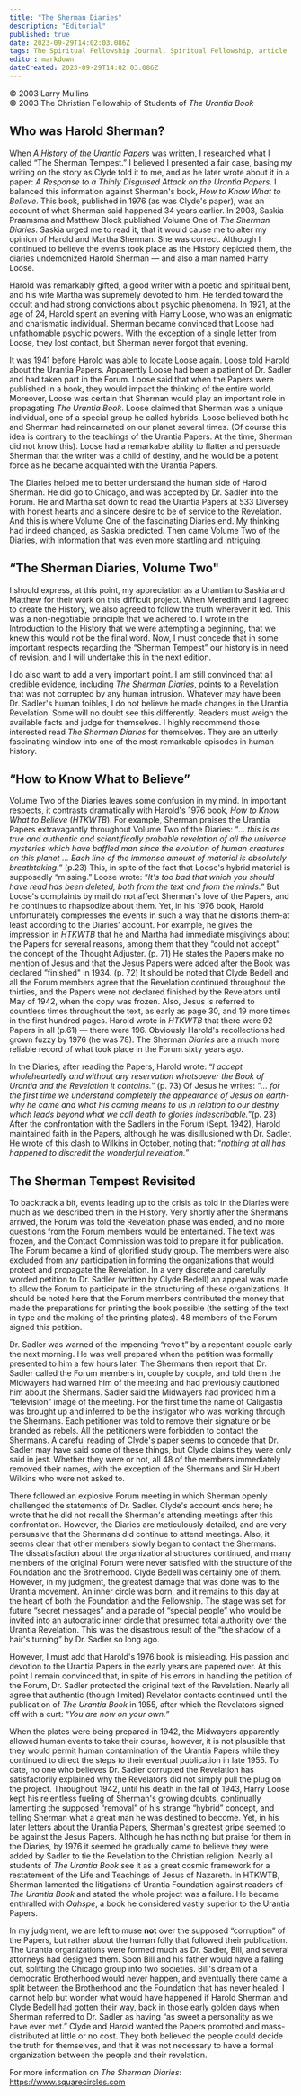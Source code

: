 ```yaml
---
title: "The Sherman Diaries"
description: "Editorial"
published: true
date: 2023-09-29T14:02:03.086Z
tags: The Spiritual Fellowship Journal, Spiritual Fellowship, article
editor: markdown
dateCreated: 2023-09-29T14:02:03.086Z
---
```


<p class="v-card v-sheet theme--light gray lighten-3 px-2">© 2003 Larry Mullins<br>© 2003 The Christian Fellowship of Students of <i>The Urantia Book</i></p>

## Who was Harold Sherman?

When _A History of the Urantia Papers_ was written, I researched what I called “The Sherman Tempest.” I believed I presented a fair case, basing my writing on the story as Clyde told it to me, and as he later wrote about it in a paper: _A Response to a Thinly Disguised Attack on the Urantia Papers_. I balanced this information against Sherman's book, _How to Know What to Believe_. This book, published in 1976 (as was Clyde's paper), was an account of what Sherman said happened 34 years earlier. In 2003, Saskia Praamsma and Matthew Block published Volume One of _The Sherman Diaries_. Saskia urged me to read it, that it would cause me to alter my opinion of Harold and Martha Sherman. She was correct. Although I continued to believe the events took place as the History depicted them, the diaries undemonized Harold Sherman — and also a man named Harry Loose.

Harold was remarkably gifted, a good writer with a poetic and spiritual bent, and his wife Martha was supremely devoted to him. He tended toward the occult and had strong convictions about psychic phenomena. In 1921, at the age of 24, Harold spent an evening with Harry Loose, who was an enigmatic and charismatic individual. Sherman became convinced that Loose had unfathomable psychic powers. With the exception of a single letter from Loose, they lost contact, but Sherman never forgot that evening.

It was 1941 before Harold was able to locate Loose again. Loose told Harold about the Urantia Papers. Apparently Loose had been a patient of Dr. Sadler and had taken part in the Forum. Loose said that when the Papers were published in a book, they would impact the thinking of the entire world. Moreover, Loose was certain that Sherman would play an important role in propagating _The Urantia Book_. Loose claimed that Sherman was a unique individual, one of a special group he called hybrids. Loose believed both he and Sherman had reincarnated on our planet several times. (Of course this idea is contrary to the teachings of the Urantia Papers. At the time, Sherman did not know this). Loose had a remarkable ability to flatter and persuade Sherman that the writer was a child of destiny, and he would be a potent force as he became acquainted with the Urantia Papers.

The Diaries helped me to better understand the human side of Harold Sherman. He did go to Chicago, and was accepted by Dr. Sadler into the Forum. He and Martha sat down to read the Urantia Papers at 533 Diversey with honest hearts and a sincere desire to be of service to the Revelation. And this is where Volume One of the fascinating Diaries end. My thinking had indeed changed, as Saskia predicted. Then came Volume Two of the Diaries, with information that was even more startling and intriguing.

## “The Sherman Diaries, Volume Two"

I should express, at this point, my appreciation as a Urantian to Saskia and Matthew for their work on this difficult project. When Meredith and I agreed to create the History, we also agreed to follow the truth wherever it led. This was a non-negotiable principle that we adhered to. I wrote in the Introduction to the History that we were attempting a beginning, that we knew this would not be the final word. Now, I must concede that in some important respects regarding the “Sherman Tempest” our history is in need of revision, and I will undertake this in the next edition.

I do also want to add a very important point. I am still convinced that all credible evidence, including _The Sherman Diaries_, points to a Revelation that was not corrupted by any human intrusion. Whatever may have been Dr. Sadler's human foibles, I do not believe he made changes in the Urantia Revelation. Some will no doubt see this differently. Readers must weigh the available facts and judge for themselves. I highly recommend those interested read _The Sherman Diaries_ for themselves. They are an utterly fascinating window into one of the most remarkable episodes in human history.

## “How to Know What to Believe”

Volume Two of the Diaries leaves some confusion in my mind. In important respects, it contrasts dramatically with Harold's 1976 book, _How to Know What to Believe_ (_HTKWTB_). For example, Sherman praises the Urantia Papers extravagantly throughout Volume Two of the Diaries: “_... this is as true and authentic and scientifically probable revelation of all the universe mysteries which have baffled man since the evolution of human creatures on this planet ... Each line of the immense amount of material is absolutely breathtaking._” (p.23) This, in spite of the fact that Loose's hybrid material is supposedly “missing.” Loose wrote: “_It's too bad that which you should have read has been deleted, both from the text and from the minds._” But Loose's complaints by mail do not affect Sherman's love of the Papers, and he continues to rhapsodize about them. Yet, in his 1976 book, Harold unfortunately compresses the events in such a way that he distorts them-at least according to the Diaries' account. For example, he gives the impression in _HTKWTB_ that he and Martha had immediate misgivings about the Papers for several reasons, among them that they “could not accept” the concept of the Thought Adjuster. (p. 71) He states the Papers make no mention of Jesus and that the Jesus Papers were added after the Book was declared ”finished" in 1934. (p. 72) It should be noted that Clyde Bedell and all the Forum members agree that the Revelation continued throughout the thirties, and the Papers were not declared finished by the Revelators until May of 1942, when the copy was frozen. Also, Jesus is referred to countless times throughout the text, as early as page 30, and 19 more times in the first hundred pages. Harold wrote in _HTKWTB_ that there were 92 Papers in all (p.61) — there were 196. Obviously Harold's recollections had grown fuzzy by 1976 (he was 78). The Sherman _Diaries_ are a much more reliable record of what took place in the Forum sixty years ago.

In the Diaries, after reading the Papers, Harold wrote: “_I accept wholeheartedly and without any reservation whatsoever the Book of Urantia and the Revelation it contains._” (p. 73) Of Jesus he writes: “_... for the first time we understand completely the appearance of Jesus on earth-why he came and what his coming means to us in relation to our destiny which leads beyond what we call death to glories indescribable._”(p. 23) After the confrontation with the Sadlers in the Forum (Sept. 1942), Harold maintained faith in the Papers, although he was disillusioned with Dr. Sadler. He wrote of this clash to Wilkins in October, noting that: “_nothing at all has happened to discredit the wonderful revelation._”

## The Sherman Tempest Revisited

To backtrack a bit, events leading up to the crisis as told in the Diaries were much as we described them in the History. Very shortly after the Shermans arrived, the Forum was told the Revelation phase was ended, and no more questions from the Forum members would be entertained. The text was frozen, and the Contact Commission was told to prepare it for publication. The Forum became a kind of glorified study group. The members were also excluded from any participation in forming the organizations that would protect and propagate the Revelation. In a very discrete and carefully worded petition to Dr. Sadler (written by Clyde Bedell) an appeal was made to allow the Forum to participate in the structuring of these organizations. It should be noted here that the Forum members contributed the money that made the preparations for printing the book possible (the setting of the text in type and the making of the printing plates). 48 members of the Forum signed this petition.

Dr. Sadler was warned of the impending “revolt” by a repentant couple early the next morning. He was well prepared when the petition was formally presented to him a few hours later. The Shermans then report that Dr. Sadler called the Forum members in, couple by couple, and told them the Midwayers had warned him of the meeting and had previously cautioned him about the Shermans. Sadler said the Midwayers had provided him a “television” image of the meeting. For the first time the name of Caligastia was brought up and inferred to be the instigator who was working through the Shermans. Each petitioner was told to remove their signature or be branded as rebels. All the petitioners were forbidden to contact the Shermans. A careful reading of Clyde's paper seems to concede that Dr. Sadler may have said some of these things, but Clyde claims they were only said in jest. Whether they were or not, all 48 of the members immediately removed their names, with the exception of the Shermans and Sir Hubert Wilkins who were not asked to.

There followed an explosive Forum meeting in which Sherman openly challenged the statements of Dr. Sadler. Clyde's account ends here; he wrote that he did not recall the Sherman's attending meetings after this confrontation. However, the Diaries are meticulously detailed, and are very persuasive that the Shermans did continue to attend meetings. Also, it seems clear that other members slowly began to contact the Shermans. The dissatisfaction about the organizational structures continued, and many members of the original Forum were never satisfied with the structure of the Foundation and the Brotherhood. Clyde Bedell was certainly one of them. However, in my judgment, the greatest damage that was done was to the Urantia movement. An inner circle was born, and it remains to this day at the heart of both the Foundation and the Fellowship. The stage was set for future “secret messages” and a parade of “special people” who would be invited into an autocratic inner circle that presumed total authority over the Urantia Revelation. This was the disastrous result of the “the shadow of a hair's turning” by Dr. Sadler so long ago.

However, I must add that Harold's 1976 book is misleading. His passion and devotion to the Urantia Papers in the early years are papered over. At this point I remain convinced that, in spite of his errors in handling the petition of the Forum, Dr. Sadler protected the original text of the Revelation. Nearly all agree that authentic (though limited) Revelator contacts continued until the publication of _The Urantia Book_ in 1955, after which the Revelators signed off with a curt: “_You are now on your own._”

When the plates were being prepared in 1942, the Midwayers apparently allowed human events to take their course, however, it is not plausible that they would permit human contamination of the Urantia Papers while they continued to direct the steps to their eventual publication in late 1955. To date, no one who believes Dr. Sadler corrupted the Revelation has satisfactorily explained why the Revelators did not simply pull the plug on the project. Throughout 1942, until his death in the fall of 1943, Harry Loose kept his relentless fueling of Sherman's growing doubts, continually lamenting the supposed “removal” of his strange “hybrid” concept, and telling Sherman what a great man he was destined to become. Yet, in his later letters about the Urantia Papers, Sherman's greatest gripe seemed to be against the Jesus Papers. Although he has nothing but praise for them in the Diaries, by 1976 it seemed he gradually came to believe they were added by Sadler to tie the Revelation to the Christian religion. Nearly all students of _The Urantia Book_ see it as a great cosmic framework for a restatement of the Life and Teachings of Jesus of Nazareth. In HTKWTB, Sherman lamented the litigations of Urantia Foundation against readers of _The Urantia Book_ and stated the whole project was a failure. He became enthralled with _Oahspe_, a book he considered vastly superior to the Urantia Papers.

In my judgment, we are left to muse **not** over the supposed “corruption” of the Papers, but rather about the human folly that followed their publication. The Urantia organizations were formed much as Dr. Sadler, Bill, and several attorneys had designed them. Soon Bill and his father would have a falling out, splitting the Chicago group into two societies. Bill's dream of a democratic Brotherhood would never happen, and eventually there came a split between the Brotherhood and the Foundation that has never healed. I cannot help but wonder what would have happened if Harold Sherman and Clyde Bedell had gotten their way, back in those early golden days when Sherman referred to Dr. Sadler as having “as sweet a personality as we have ever met.” Clyde and Harold wanted the Papers promoted and mass-distributed at little or no cost. They both believed the people could decide the truth for themselves, and that it was not necessary to have a formal organization between the people and their revelation.

For more information on _The Sherman Diaries_: https://www.squarecircles.com